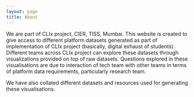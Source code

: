 ```yaml
---
layout: page
title: About
---
```


 We are part of CLIx project, CIER, TISS, Mumbai. This website is created to give access to different platform datasets generated as part of implementation of CLIx project (basically, digital exhaust of students). Different teams across CLIx project can explore these datasets through visualizations provided on top 
of raw datasets. Questions explored in these visualisations are due to interaction of tech team with other teams in terms of platform data requirements, particularly research team. 

  We have also collated different datasets and resources used for generating these visualisations. 



